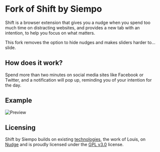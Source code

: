 # Fork of Shift by Siempo


Shift is a browser extension that gives you a nudge when you spend too much time on distracting websites, and provides a new tab with an intention, to help you focus on what matters.

This fork removes the option to hide nudges and makes sliders harder to... slide. 

How does it work?
------------
Spend more than two minutes on social media sites like Facebook or Twitter, and a notification will pop up, reminding you of your intention for the day. 


Example
---------------------

![Preview](https://i.imgur.com/8FQcxfX.png) 


Licensing 
---------------------

Shift by Siempo builds on existing [technologies](https://github.com/ghinda/nudgeti), the work of Louis, on [Nudge](http://nudgeware.io) and is proudly licensed under the [GPL v3.0](https://www.gnu.org/licenses/gpl-3.0.txt) license.
